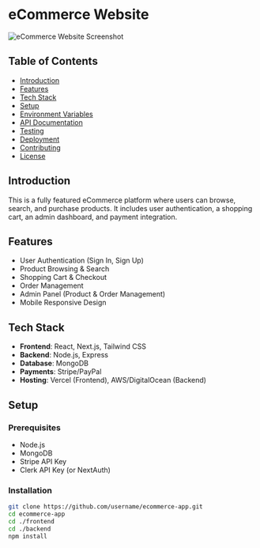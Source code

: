# eCommerce Website

![eCommerce Website Screenshot](https://github.com/user-attachments/assets/2936cc28-85e7-494c-ac0a-e3bdedb22677)

## Table of Contents
- [Introduction](#introduction)
- [Features](#features)
- [Tech Stack](#tech-stack)
- [Setup](#setup)
- [Environment Variables](#environment-variables)
- [API Documentation](#api-documentation)
- [Testing](#testing)
- [Deployment](#deployment)
- [Contributing](#contributing)
- [License](#license)

## Introduction
This is a fully featured eCommerce platform where users can browse, search, and purchase products. It includes user authentication, a shopping cart, an admin dashboard, and payment integration.

## Features
- User Authentication (Sign In, Sign Up)
- Product Browsing & Search
- Shopping Cart & Checkout
- Order Management
- Admin Panel (Product & Order Management)
- Mobile Responsive Design

## Tech Stack
- **Frontend**: React, Next.js, Tailwind CSS
- **Backend**: Node.js, Express
- **Database**: MongoDB
- **Payments**: Stripe/PayPal
- **Hosting**: Vercel (Frontend), AWS/DigitalOcean (Backend)

## Setup

### Prerequisites
- Node.js
- MongoDB
- Stripe API Key
- Clerk API Key (or NextAuth)

### Installation
```bash
git clone https://github.com/username/ecommerce-app.git
cd ecommerce-app
cd ./frontend
cd ./backend
npm install
